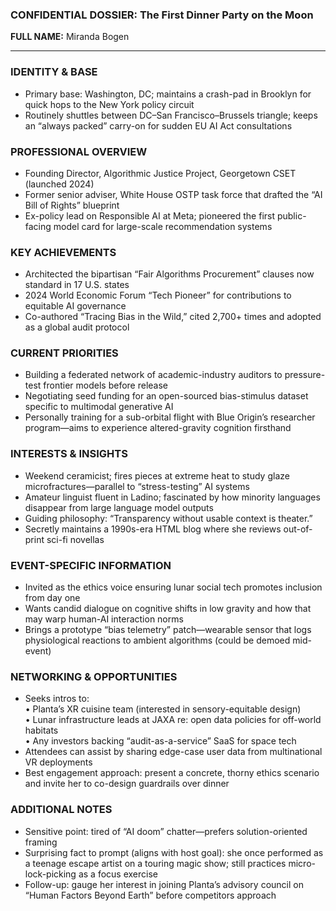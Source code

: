 ### CONFIDENTIAL DOSSIER: The First Dinner Party on the Moon

**FULL NAME:** Miranda Bogen

---
### IDENTITY & BASE
- Primary base: Washington, DC; maintains a crash-pad in Brooklyn for quick hops to the New York policy circuit  
- Routinely shuttles between DC–San Francisco–Brussels triangle; keeps an “always packed” carry-on for sudden EU AI Act consultations

### PROFESSIONAL OVERVIEW
- Founding Director, Algorithmic Justice Project, Georgetown CSET (launched 2024)  
- Former senior adviser, White House OSTP task force that drafted the “AI Bill of Rights” blueprint  
- Ex-policy lead on Responsible AI at Meta; pioneered the first public-facing model card for large-scale recommendation systems

### KEY ACHIEVEMENTS
- Architected the bipartisan “Fair Algorithms Procurement” clauses now standard in 17 U.S. states  
- 2024 World Economic Forum “Tech Pioneer” for contributions to equitable AI governance  
- Co-authored “Tracing Bias in the Wild,” cited 2,700+ times and adopted as a global audit protocol

### CURRENT PRIORITIES
- Building a federated network of academic-industry auditors to pressure-test frontier models before release  
- Negotiating seed funding for an open-sourced bias-stimulus dataset specific to multimodal generative AI  
- Personally training for a sub-orbital flight with Blue Origin’s researcher program—aims to experience altered-gravity cognition firsthand

### INTERESTS & INSIGHTS
- Weekend ceramicist; fires pieces at extreme heat to study glaze microfractures—parallel to “stress-testing” AI systems  
- Amateur linguist fluent in Ladino; fascinated by how minority languages disappear from large language model outputs  
- Guiding philosophy: “Transparency without usable context is theater.”  
- Secretly maintains a 1990s-era HTML blog where she reviews out-of-print sci-fi novellas

### EVENT-SPECIFIC INFORMATION
- Invited as the ethics voice ensuring lunar social tech promotes inclusion from day one  
- Wants candid dialogue on cognitive shifts in low gravity and how that may warp human-AI interaction norms  
- Brings a prototype “bias telemetry” patch—wearable sensor that logs physiological reactions to ambient algorithms (could be demoed mid-event)

### NETWORKING & OPPORTUNITIES
- Seeks intros to:  
  • Planta’s XR cuisine team (interested in sensory-equitable design)  
  • Lunar infrastructure leads at JAXA re: open data policies for off-world habitats  
  • Any investors backing “audit-as-a-service” SaaS for space tech
- Attendees can assist by sharing edge-case user data from multinational VR deployments  
- Best engagement approach: present a concrete, thorny ethics scenario and invite her to co-design guardrails over dinner

### ADDITIONAL NOTES
- Sensitive point: tired of “AI doom” chatter—prefers solution-oriented framing  
- Surprising fact to prompt (aligns with host goal): she once performed as a teenage escape artist on a touring magic show; still practices micro-lock-picking as a focus exercise  
- Follow-up: gauge her interest in joining Planta’s advisory council on “Human Factors Beyond Earth” before competitors approach